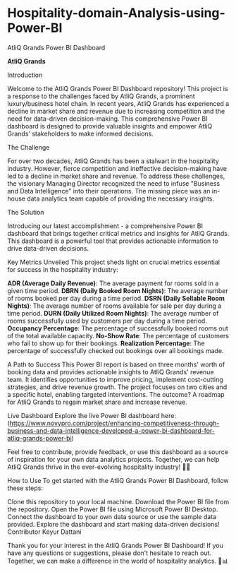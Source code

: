 # Hospitality-domain-Analysis-using-Power-BI

AtliQ Grands Power BI Dashboard

**AtliQ Grands**

Introduction

Welcome to the AtliQ Grands Power BI Dashboard repository! This project is a response to the challenges faced by AtliQ Grands, a prominent luxury/business hotel chain. In recent years, AtliQ Grands has experienced a decline in market share and revenue due to increasing competition and the need for data-driven decision-making. This comprehensive Power BI dashboard is designed to provide valuable insights and empower AtliQ Grands' stakeholders to make informed decisions.

The Challenge

For over two decades, AtliQ Grands has been a stalwart in the hospitality industry. However, fierce competition and ineffective decision-making have led to a decline in market share and revenue. To address these challenges, the visionary Managing Director recognized the need to infuse "Business and Data Intelligence" into their operations. The missing piece was an in-house data analytics team capable of providing the necessary insights.

The Solution

Introducing our latest accomplishment - a comprehensive Power BI dashboard that brings together critical metrics and insights for AtliQ Grands. This dashboard is a powerful tool that provides actionable information to drive data-driven decisions.

Key Metrics Unveiled
This project sheds light on crucial metrics essential for success in the hospitality industry:

**ADR (Average Daily Revenue)**: The average payment for rooms sold in a given time period.
**DBRN (Daily Booked Room Nights)**: The average number of rooms booked per day during a time period.
**DSRN (Daily Sellable Room Nights)**: The average number of rooms available for sale per day during a time period.
**DURN (Daily Utilized Room Nights)**: The average number of rooms successfully used by customers per day during a time period.
**Occupancy Percentage**: The percentage of successfully booked rooms out of the total available capacity.
**No-Show Rate**: The percentage of customers who fail to show up for their bookings.
**Realization Percentage**: The percentage of successfully checked out bookings over all bookings made.

A Path to Success
This Power BI report is based on three months' worth of booking data and provides actionable insights to AtliQ Grands' revenue team. It identifies opportunities to improve pricing, implement cost-cutting strategies, and drive revenue growth. The project focuses on two cities and a specific hotel, enabling targeted interventions. The outcome? A roadmap for AtliQ Grands to regain market share and increase revenue.

Live Dashboard
Explore the live Power BI dashboard here:(https://www.novypro.com/project/enhancing-competitiveness-through-business-and-data-intelligence-developed-a-power-bi-dashboard-for-atliq-grands-power-bi)


Feel free to contribute, provide feedback, or use this dashboard as a source of inspiration for your own data analytics projects. Together, we can help AtliQ Grands thrive in the ever-evolving hospitality industry! 🏨✨

How to Use
To get started with the AtliQ Grands Power BI Dashboard, follow these steps:

Clone this repository to your local machine.
Download the Power BI file from the repository.
Open the Power BI file using Microsoft Power BI Desktop.
Connect the dashboard to your own data source or use the sample data provided.
Explore the dashboard and start making data-driven decisions!
Contributor
Keyur Dattani


Thank you for your interest in the AtliQ Grands Power BI Dashboard! If you have any questions or suggestions, please don't hesitate to reach out. Together, we can make a difference in the world of hospitality analytics. 🌟📊
